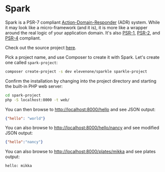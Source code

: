 # Spark



Spark is a PSR-7 compliant [Action-Domain-Responder](https://github.com/pmjones/adr)
(ADR) system. While it may look like a micro-framework (and it is), it is more like a
wrapper around the real logic of your application domain. It's also [PSR-1](http://www.php-fig.org/psr/psr-1/),
[PSR-2](http://www.php-fig.org/psr/psr-2/), and [PSR-4](http://www.php-fig.org/psr/psr-4/) compliant.

Check out the source project [here](http://github.com/sparkphp/Spark).

Pick a project name, and use Composer to create it with Spark. Let's create
one called `spark-project`:

```bash
composer create-project -s dev elevenone/sparkle sparkle-project
```

Confirm the installation by changing into the project directory and starting the
built-in PHP web server:

```bash
cd spark-project
php -S localhost:8000 -t web/
```

You can then browse to <http://localhost:8000/hello> and see JSON output:

```json
{"hello": "world"}
```

You can also browse to <http://localhost:8000/hello/nancy> and see modified JSON output:

```json
{"hello":"nancy"}
```

You can also browse to <http://localhost:8000/plates/mikka> and see plates output:

```html
hello: mikka
```
